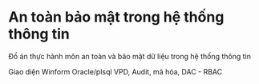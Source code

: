 # An toàn bảo mật trong hệ thống thông tin
Đồ án thực hành môn an toàn và bảo mật dữ liệu trong hệ thống thông tin

Giao diện Winform
Oracle/plsql
VPD, Audit, mã hóa, DAC - RBAC
